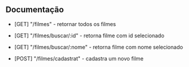 ## Documentação

- [GET] "/filmes" - retornar todos os filmes

- [GET] "/filmes/buscar/:id" - retorna filme com id selecionado

- [GET] "/filmes/buscar/:nome" - retorna filme com nome selecionado

- [POST] "/filmes/cadastrat" - cadastra um novo filme